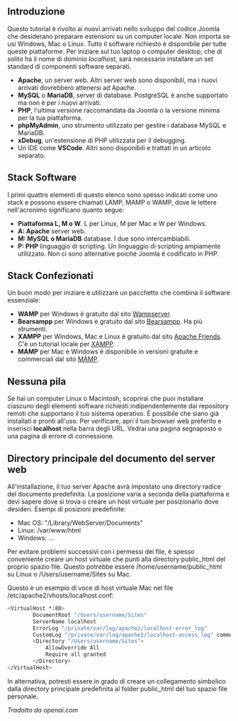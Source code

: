 <!-- Filename: J4.x:Developer:_Required_Software / Display title: Software Richiesto -->

## Introduzione

Questo tutorial è rivolto ai nuovi arrivati nello sviluppo del codice Joomla che desiderano preparare estensioni su un computer locale. Non importa se usi Windows, Mac o Linux. Tutto il software richiesto è disponibile per tutte queste piattaforme. Per iniziare sul tuo laptop o computer desktop, che di solito ha il nome di dominio *localhost*, sarà necessario installare un set standard di componenti software separati.

- **Apache**, un server web. Altri server web sono disponibili, ma i nuovi arrivati dovrebbero attenersi ad Apache.
- **MySQL** o **MariaDB**, server di database. PostgreSQL è anche supportato ma non è per i nuovi arrivati.
- **PHP**, l'ultima versione raccomandata da Joomla o la versione minima per la tua piattaforma.
- **phpMyAdmin**, uno strumento utilizzato per gestire i database MySQL e MariaDB.
- **xDebug**, un'estensione di PHP utilizzata per il debugging.
- Un IDE come **VSCode**. Altri sono disponibili e trattati in un articolo separato.

## Stack Software

I primi quattro elementi di questo elenco sono spesso indicati come uno stack e possono essere chiamati LAMP, MAMP o WAMP, dove le lettere nell'acronimo significano quanto segue:

- **Piattaforma L, M o W**. L per Linux, M per Mac e W per Windows.
- **A: Apache** server web.
- **M: MySQL o MariaDB** database. I due sono intercambiabili.
- **P: PHP** linguaggio di scripting. Un linguaggio di scripting ampiamente utilizzato. Non ci sono alternative poiché Joomla è codificato in PHP.

## Stack Confezionati

Un buon modo per iniziare è utilizzare un pacchetto che combina il software essenziale:

- **WAMP** per Windows è gratuito dal sito [Wampserver](https://www.wampserver.com/en/).
- **Bearsampp** per Windows è gratuito dal sito [Bearsampp](https://bearsampp.com/). Ha più strumenti.
- **XAMPP** per Windows, Mac e Linux è gratuito dal sito [Apache Friends](https://www.apachefriends.org/). C'è un tutorial locale per [XAMPP](jdocmanual?article=user/hosting/local-hosting-with-xampp).
- **MAMP** per Mac e Windows è disponibile in versioni gratuite e commerciali dal sito [MAMP](https://www.mamp.info/en/mac/).

## Nessuna pila

Se hai un computer Linux o Macintosh, scoprirai che puoi installare ciascuno degli elementi software richiesti indipendentemente dai repository remoti che supportano il tuo sistema operativo. È possibile che siano già installati e pronti all'uso. Per verificare, apri il tuo browser web preferito e inserisci **localhost** nella barra degli URL. Vedrai una pagina segnaposto o una pagina di errore di connessione.

## Directory principale del documento del server web

All'installazione, il tuo server Apache avrà impostato una directory radice del documento predefinita. La posizione varia a seconda della piattaforma e devi sapere dove si trova o creare un host virtuale per posizionarlo dove desideri. Esempi di posizioni predefinite:

- Mac OS: "/Library/WebServer/Documents"
- Linux: /var/www/html
- Windows: ...

Per evitare problemi successivi con i permessi dei file, è spesso conveniente creare un host virtuale che punti alla directory public_html del proprio spazio file. Questo potrebbe essere /home/username/public_html su Linux o /Users/username/Sites su Mac.

Questo è un esempio di voce di host virtuale Mac nel file /etc/apache2/vhosts/localhost.conf:

```bash
<VirtualHost *:80>
        DocumentRoot "/Users/username/Sites"
        ServerName localhost
        ErrorLog "/private/var/log/apache2/localhost-error_log"
        CustomLog "/private/var/log/apache2/localhost-access_log" common
        <Directory "/Users/username/Sites">
            AllowOverride All
            Require all granted
        </Directory>
</VirtualHost>
```

In alternativa, potresti essere in grado di creare un collegamento simbolico dalla directory principale predefinita al folder public_html del tuo spazio file personale.

*Tradotto da openai.com*

